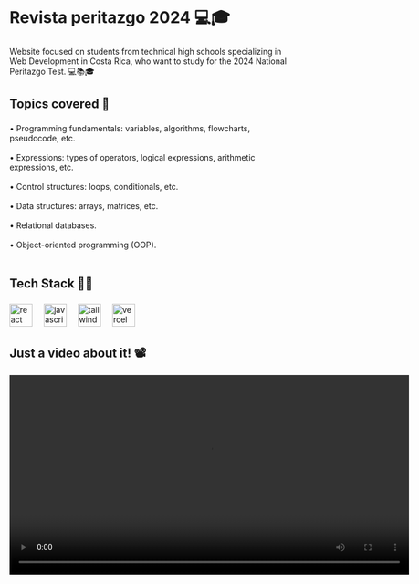 <h1 align="left">Revista peritazgo 2024  💻🎓</h1>

###

<p align="left">Website focused on students from technical high schools specializing in Web Development in Costa Rica, who want to study for the 2024 National Peritazgo Test. 💻📚🎓</p>

###

<h2 align="left">Topics covered 👀</h2>

###

<p align="left">• Programming fundamentals: variables, algorithms, flowcharts, pseudocode, etc. <br><br>
• Expressions: types of operators, logical expressions, arithmetic expressions, etc. <br><br>
• Control structures: loops, conditionals, etc. <br><br>
• Data structures: arrays, matrices, etc. <br><br>
• Relational databases. <br><br> 
• Object-oriented programming (OOP). <br><br>

###

<h2 align="left">Tech Stack 🧬🌌</h2>

###


###

<div align="left">
  <img src="https://skillicons.dev/icons?i=react" height="40" alt="react logo"  />
  <img width="12" />
  <img src="https://skillicons.dev/icons?i=js" height="40" alt="javascript logo"  />
  <img width="12" />
  <img src="https://skillicons.dev/icons?i=tailwind" height="40" alt="tailwindcss logo"  />
  <img width="12" />
  <img src="https://img.shields.io/badge/Vercel-000000?logo=vercel&logoColor=white&style=for-the-badge" height="40" alt="vercel logo"  />
</div>

###
<h2 align="left"> Just a video about it! 📽️</h2>
<video src="https://github.com/user-attachments/assets/05bae34c-a68d-4ed0-be11-3abd72a7efb3" width="700" />

<img src="https://github.com/user-attachments/assets/e35c47bc-f853-4607-a9b1-980bd17ebbd0" width="700">

###

